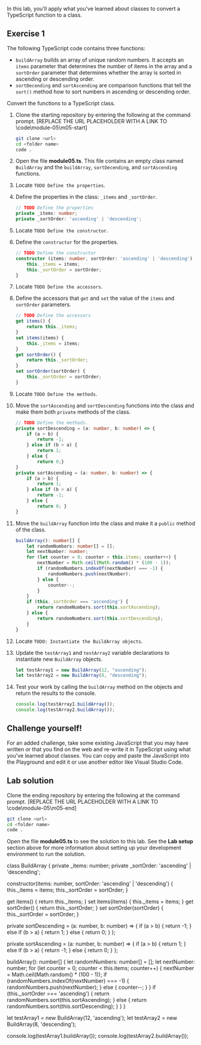 In this lab, you'll apply what you've learned about classes to convert a TypeScript function to a class.

## Exercise 1

The following TypeScript code contains three functions:

- `buildArray` builds an array of unique random numbers. It accepts an `items` parameter that determines the number of items in the array and a `sortOrder` parameter that determines whether the array is sorted in ascending or descending order.
- `sortDecending` and `sortAscending` are comparison functions that tell the `sort()` method how to sort numbers in ascending or descending order.

Convert the functions to a TypeScript class.

1. Clone the starting repository by entering the following at the command prompt. [REPLACE THE URL PLACEHOLDER WITH A LINK TO \code\module-05\m05-start]

   ```bash
   git clone <url>
   cd <folder name>
   code .
   ```

1. Open the file **module05.ts**. This file contains an empty class named `BuildArray` and the `buildArray`, `sortDecending`, and `sortAscending` functions.
1. Locate `TODO Define the properties`.
1. Define the properties in the class: `_items` and `_sortOrder`.

   ```typescript
   // TODO Define the properties
   private _items: number;
   private _sortOrder: 'ascending' | 'descending';
   ```

1. Locate `TODO Define the constructor`.
1. Define the `constructor` for the properties.

   ```typescript
   // TODO Define the constructor
   constructor (items: number, sortOrder: 'ascending' | 'descending') {
       this._items = items;
       this._sortOrder = sortOrder;
   }
   ```

1. Locate `TODO Define the accessors`.
1. Define the accessors that `get` and `set` the value of the `items` and `sortOrder` parameters.

   ```typescript
   // TODO Define the accessors
   get items() {
       return this._items;
   }
   set items(items) {
       this._items = items;
   }
   get sortOrder() {
       return this._sortOrder;
   }
   set sortOrder(sortOrder) {
       this._sortOrder = sortOrder;
   }
   ```

1. Locate `TODO Define the methods`.
1. Move the `sortAscending` and `sortDescending` functions into the class and make them both `private` methods of the class.

   ```typescript
   // TODO Define the methods.
   private sortDescending = (a: number, b: number) => {
       if (a > b) {
           return -1;
       } else if (b > a) {
           return 1;
       } else {
           return 0;}
   }
   private sortAscending = (a: number, b: number) => {
       if (a > b) {
           return 1;
       } else if (b > a) {
           return -1;
       } else {
           return 0; }
   }
   ```

1. Move the `buildArray` function into the class and make it a `public` method of the class.

   ```typescript
   buildArray(): number[] {
       let randomNumbers: number[] = [];
       let nextNumber: number;
       for (let counter = 0; counter < this.items; counter++) {
           nextNumber = Math.ceil(Math.random() * (100 - 1));
           if (randomNumbers.indexOf(nextNumber) === -1) {
               randomNumbers.push(nextNumber);
           } else {
               counter--;
           }
       }
       if (this._sortOrder === 'ascending') {
           return randomNumbers.sort(this.sortAscending);
       } else {
           return randomNumbers.sort(this.sortDescending);
       }
   }
   ```

1. Locate `TODO: Instantiate the BuildArray objects`.
1. Update the `testArray1` and `testArray2` variable declarations to instantiate new `BuildArray` objects.

   ```typescript
   let testArray1 = new BuildArray(12, "ascending");
   let testArray2 = new BuildArray(8, "descending");
   ```

1. Test your work by calling the `buildArray` method on the objects and return the results to the console.

   ```typescript
   console.log(testArray1.buildArray());
   console.log(testArray2.buildArray());
   ```

## Challenge yourself!

For an added challenge, take some existing JavaScript that you may have written or that you find on the web and re-write it in TypeScript using what you've learned about classes. You can copy and paste the JavaScript into the Playground and edit it or use another editor like Visual Studio Code.

## Lab solution

Clone the ending repository by entering the following at the command prompt. [REPLACE THE URL PLACEHOLDER WITH A LINK TO \code\module-05\m05-end]

```bash
git clone <url>
cd <folder name>
code .
```

Open the file **module05.ts** to see the solution to this lab. See the **Lab setup** section above for more information about setting up your development environment to run the solution.

<!--
EXCERSIE #1 -->

class BuildArray {
private \_items: number;
private \_sortOrder: 'ascending' | 'descending';

constructor(items: number, sortOrder: 'ascending' | 'descending') {
this.\_items = items;
this.\_sortOrder = sortOrder;
}

get items() {
return this.\_items;
}
set items(items) {
this.\_items = items;
}
get sortOrder() {
return this.\_sortOrder;
}
set sortOrder(sortOrder) {
this.\_sortOrder = sortOrder;
}

private sortDescending = (a: number, b: number) => {
if (a > b) {
return -1;
} else if (b > a) {
return 1;
} else {
return 0;
}
};

private sortAscending = (a: number, b: number) => {
if (a > b) {
return 1;
} else if (b > a) {
return -1;
} else {
return 0;
}
};

buildArray(): number[] {
let randomNumbers: number[] = [];
let nextNumber: number;
for (let counter = 0; counter < this.items; counter++) {
nextNumber = Math.ceil(Math.random() \* (100 - 1));
if (randomNumbers.indexOf(nextNumber) === -1) {
randomNumbers.push(nextNumber);
} else {
counter--;
}
}
if (this.\_sortOrder === 'ascending') {
return randomNumbers.sort(this.sortAscending);
} else {
return randomNumbers.sort(this.sortDescending);
}
}
}

let testArray1 = new BuildArray(12, 'ascending');
let testArray2 = new BuildArray(8, 'descending');

console.log(testArray1.buildArray());
console.log(testArray2.buildArray());
